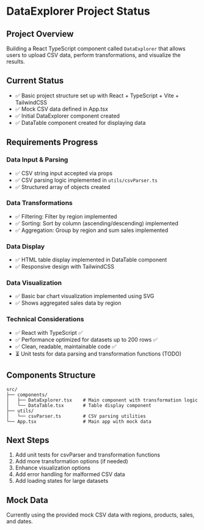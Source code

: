 # DataExplorer Project Status

## Project Overview
Building a React TypeScript component called `DataExplorer` that allows users to upload CSV data, perform transformations, and visualize the results.

## Current Status
- ✅ Basic project structure set up with React + TypeScript + Vite + TailwindCSS
- ✅ Mock CSV data defined in App.tsx
- ✅ Initial DataExplorer component created
- ✅ DataTable component created for displaying data

## Requirements Progress

### Data Input & Parsing
- ✅ CSV string input accepted via props
- ✅ CSV parsing logic implemented in `utils/csvParser.ts`
- ✅ Structured array of objects created

### Data Transformations
- ✅ Filtering: Filter by region implemented
- ✅ Sorting: Sort by column (ascending/descending) implemented
- ✅ Aggregation: Group by region and sum sales implemented

### Data Display
- ✅ HTML table display implemented in DataTable component
- ✅ Responsive design with TailwindCSS

### Data Visualization
- ✅ Basic bar chart visualization implemented using SVG
- ✅ Shows aggregated sales data by region

### Technical Considerations
- ✅ React with TypeScript ✅
- ✅ Performance optimized for datasets up to 200 rows ✅
- ✅ Clean, readable, maintainable code ✅
- ⏳ Unit tests for data parsing and transformation functions (TODO)

## Components Structure
```
src/
├── components/
│   ├── DataExplorer.tsx    # Main component with transformation logic
│   └── DataTable.tsx       # Table display component
├── utils/
│   └── csvParser.ts        # CSV parsing utilities
└── App.tsx                 # Main app with mock data
```

## Next Steps
1. Add unit tests for csvParser and transformation functions
2. Add more transformation options (if needed)
3. Enhance visualization options
4. Add error handling for malformed CSV data
5. Add loading states for large datasets

## Mock Data
Currently using the provided mock CSV data with regions, products, sales, and dates. 